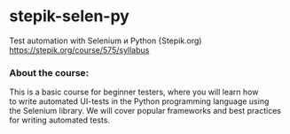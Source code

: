 # stepik-selen-py
Test automation with Selenium и Python {Stepik.org)  
https://stepik.org/course/575/syllabus  
  
### About the course:  
This is a basic course for beginner testers, where you will learn how  
to write automated UI-tests in the Python programming language using  
the Selenium library. 
We will cover popular frameworks and best practices for writing automated tests.
